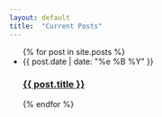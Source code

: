 ```yaml
---
layout: default
title:  "Current Posts"
---
```


<div id="archive">
	<ul>
{% for post in site.posts %}
	<li><span class="date">{{ post.date | date: "%e %B %Y" }}</span>
		<h3> <a href="{{ post.url }}">{{ post.title }}</a></h3>
	</li> 
{% endfor %}
</ul>
</div>
